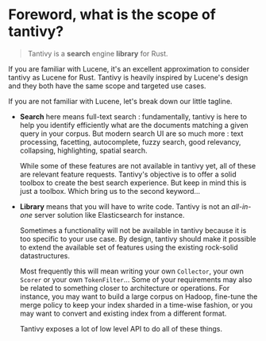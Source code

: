 # Foreword, what is the scope of tantivy?

> Tantivy is a **search** engine **library** for Rust.

If you are familiar with Lucene, it's an excellent approximation to consider tantivy as Lucene for Rust. Tantivy is heavily inspired by Lucene's design and
they both have the same scope and targeted use cases.

If you are not familiar with Lucene, let's break down our little tagline.

- **Search** here means full-text search : fundamentally, tantivy is here to help you
identify efficiently what are the documents matching a given query in your corpus.
But modern search UI are so much more : text processing, facetting, autocomplete, fuzzy search, good
relevancy, collapsing, highlighting, spatial search.

  While some of these features are not available in tantivy yet, all of these are relevant
  feature requests. Tantivy's objective is to offer a solid toolbox to create the best search
  experience. But keep in mind this is just a toolbox.
  Which bring us to the second keyword...

- **Library** means that you will have to write code. Tantivy is not an *all-in-one* server solution like Elasticsearch for instance.

  Sometimes a functionality will not be available in tantivy because it is too
  specific to your use case. By design, tantivy should make it possible to extend
  the available set of features using the existing rock-solid datastructures.

  Most frequently this will mean writing your own `Collector`, your own `Scorer` or your own
  `TokenFilter`... Some of your requirements may also be related to
  something closer to architecture or operations. For instance, you may
  want to build a large corpus on Hadoop, fine-tune the merge policy to keep your
  index sharded in a time-wise fashion, or you may want to convert and existing
  index from a different format.

  Tantivy exposes a lot of low level API to do all of these things.
  
